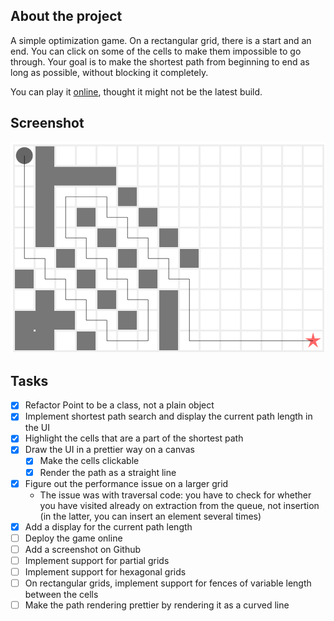 ## About the project

A simple optimization game. On a rectangular grid, there is a start and an end. You can click on some of the cells to make them impossible to go through. Your goal is to make the shortest path from beginning to end as long as possible, without blocking it completely.

You can play it [online](http://awesomesauce.name/maze-game), thought it might not be the latest build.

## Screenshot

![Screenshot of a game](./screenshot.png)

## Tasks

* [x] Refactor Point to be a class, not a plain object
* [x] Implement shortest path search and display the current path length in the UI
* [x] Highlight the cells that are a part of the shortest path
* [x] Draw the UI in a prettier way on a canvas
  * [x] Make the cells clickable
  * [x] Render the path as a straight line
* [x] Figure out the performance issue on a larger grid
  * The issue was with traversal code: you have to check for whether you have visited already on extraction from the queue, not insertion (in the latter, you can insert an element several times)
* [x] Add a display for the current path length
* [ ] Deploy the game online
* [ ] Add a screenshot on Github
* [ ] Implement support for partial grids
* [ ] Implement support for hexagonal grids
* [ ] On rectangular grids, implement support for fences of variable length between the cells
* [ ] Make the path rendering prettier by rendering it as a curved line
